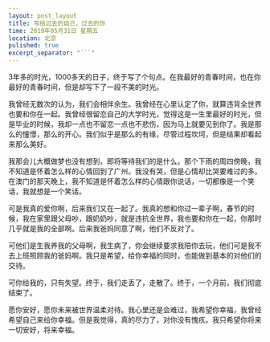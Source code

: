 ```yaml
---
layout: post_layout
title: 写给过去的自己，过去的你
time: 2019年05月31日 星期五
location: 北京
pulished: true
excerpt_separator: "```"
---
```



3年多的时光，1000多天的日子，终于写了个句点。在我最好的青春时间，也在你最好的青春时间，但是却写下了一段不美的时光。

我曾经无数次的认为，我们会相伴余生。我曾经在心里认定了你，就算违背全世界也要和你在一起。我曾经很留恋自己的大学时光，觉得这是一生里最好的时光，但是毕业的时候，我却一点也不留恋一点也不悲伤，因为马上就要见到你了。我是那么的憧憬，那么的开心。我们似乎是那么的有缘，尽管过程坎坷，但是结果却看起来那么美好。

我那会儿大概做梦也没有想到，即将等待我们的是什么。那个下雨的周四傍晚，我不知道是怀着怎么样的心情回到了广州。我没有哭，但是心情却比哭要难过的多。在澳门的那天晚上，我不知道是怀着怎么样的心情跟你说话，一切都像是一个笑话，我就想是一个笑话。

可是我真的爱你啊，后来我们又在一起了。我真的想和你过一辈子啊，春节的时候，我在家里跟父母吵，跟奶奶吵，就是违抗全世界，我也要和你在一起，你那时几乎就是我的全部啊。后来我爸妈同意了啊，他们不反对了。

可他们是生我养我的父母啊，我生病了，你会继续要求我陪你去玩，他们可是我不去上班照顾我的爸妈啊。我只是希望，给你幸福的同时，也能做到基本的对他们的交待。

可你给我的，只有失望。终于，我们走丢了，走散了。终于，一个月前，我们彻底结束了。

愿你安好，愿你未来被世界温柔对待。我心里还是会难过，我希望你幸福，我曾经希望自己来给你幸福。但是我觉得，真的尽力了，对你没有愧疚。我只希望你将来一切安好，将来幸福。
